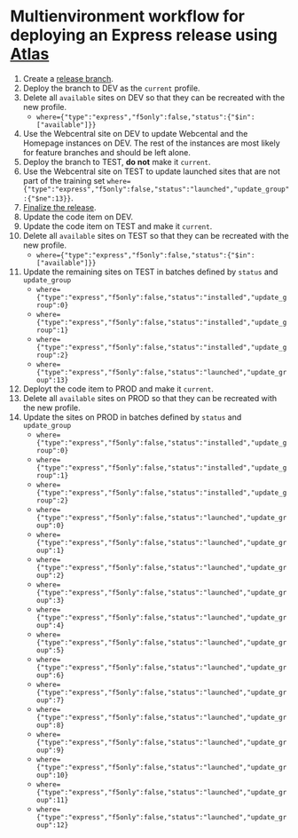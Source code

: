 # Multienvironment workflow for deploying an Express release using [Atlas](https://github.com/CuBoulder/atlas)

1. Create a [release branch](https://github.com/CuBoulder/express_documentation/blob/master/docs/git_strategy.md#start_release).
1. Deploy the branch to DEV as the `current` profile.
1. Delete all `available` sites on DEV so that they can be recreated with the new profile.
    * `where={"type":"express","f5only":false,"status":{"$in":["available"]}}`
1. Use the Webcentral site on DEV to update Webcental and the Homepage instances on DEV. The rest of the instances are most likely for feature branches and should be left alone.
1. Deploy the branch to TEST, **do not** make it `current`.
1. Use the Webcentral site on TEST to update launched sites that are not part of the training set `where={"type":"express","f5only":false,"status":"launched","update_group":{"$ne":13}}`.
1. [Finalize the release](https://github.com/CuBoulder/express_documentation/blob/master/docs/git_strategy.md#finalize_release).
1. Update the code item on DEV.
1. Update the code item on TEST and make it `current`.
1. Delete all `available` sites on TEST so that they can be recreated with the new profile.
    * `where={"type":"express","f5only":false,"status":{"$in":["available"]}}`
1. Update the remaining sites on TEST in batches defined by `status` and `update_group`
    * `where={"type":"express","f5only":false,"status":"installed","update_group":0}`
    * `where={"type":"express","f5only":false,"status":"installed","update_group":1}`
    * `where={"type":"express","f5only":false,"status":"installed","update_group":2}`
    * `where={"type":"express","f5only":false,"status":"launched","update_group":13}`
1. Deployt the code item to PROD and make it `current`.
1. Delete all `available` sites on PROD so that they can be recreated with the new profile.
1. Update the sites on PROD in batches defined by `status` and `update_group`
    * `where={"type":"express","f5only":false,"status":"installed","update_group":0}`
    * `where={"type":"express","f5only":false,"status":"installed","update_group":1}`
    * `where={"type":"express","f5only":false,"status":"installed","update_group":2}`
    * `where={"type":"express","f5only":false,"status":"launched","update_group":0}`
    * `where={"type":"express","f5only":false,"status":"launched","update_group":1}`
    * `where={"type":"express","f5only":false,"status":"launched","update_group":2}`
    * `where={"type":"express","f5only":false,"status":"launched","update_group":3}`
    * `where={"type":"express","f5only":false,"status":"launched","update_group":4}`
    * `where={"type":"express","f5only":false,"status":"launched","update_group":5}`
    * `where={"type":"express","f5only":false,"status":"launched","update_group":6}`
    * `where={"type":"express","f5only":false,"status":"launched","update_group":7}`
    * `where={"type":"express","f5only":false,"status":"launched","update_group":8}`
    * `where={"type":"express","f5only":false,"status":"launched","update_group":9}`
    * `where={"type":"express","f5only":false,"status":"launched","update_group":10}`
    * `where={"type":"express","f5only":false,"status":"launched","update_group":11}`
    * `where={"type":"express","f5only":false,"status":"launched","update_group":12}`
